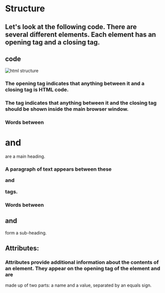 # Structure
## Let's look at the following code. There are several different elements. Each element has an opening tag and a closing tag.
## code
![html structure](https://user-images.githubusercontent.com/70091044/92247895-8a5a3f80-eed0-11ea-85b1-34caed9c2dd9.PNG)
### The opening <html> tag indicates that anything between it and a closing </html> tag is HTML code.
### The <body> tag indicates that anything between it and the closing </body> tag should be shown inside the main browser window.
### Words between <h1> and </h1> are a main heading.
### A paragraph of text appears between these <p> and </p> tags.
### Words between <h2> and </h2> form a sub-heading.
## Attributes:
### Attributes provide additional information about the contents of an element. They appear on the opening tag of the element and are
made up of two parts: a name and a value, separated by an equals sign.
